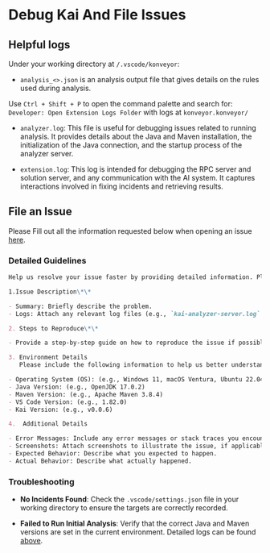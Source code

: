 # Debug Kai And File Issues

## Helpful logs

Under your working directory at `/.vscode/konveyor`:

- `analysis_<>.json` is an analysis output file that gives details on the rules used during analysis.

Use `Ctrl + Shift + P` to open the command palette and search for: `Developer: Open Extension Logs Folder` with logs at `konveyor.konveyor/`

- `analyzer.log`: This file is useful for debugging issues related to running analysis. It provides details about the Java and Maven installation, the initialization of the Java connection, and the startup process of the analyzer server.

- `extension.log`: This log is intended for debugging the RPC server and solution server, and any communication with the AI system. It captures interactions involved in fixing incidents and retrieving results.

## File an Issue

Please Fill out all the information requested below when opening an issue [here](https://github.com/konveyor/kai/issues).

### Detailed Guidelines

```md
Help us resolve your issue faster by providing detailed information. Please follow the structure below to ensure we have all the necessary details:

1.Issue Description\*\*

- Summary: Briefly describe the problem.
- Logs: Attach any relevant log files (e.g., `kai-analyzer-server.log` or `kai-rpc-server.log`) to help us identify the issue.

2. Steps to Reproduce\*\*

- Provide a step-by-step guide on how to reproduce the issue if possible.

3. Environment Details
   Please include the following information to help us better understand your setup:

- Operating System (OS): (e.g., Windows 11, macOS Ventura, Ubuntu 22.04)
- Java Version: (e.g., OpenJDK 17.0.2)
- Maven Version: (e.g., Apache Maven 3.8.4)
- VS Code Version: (e.g., 1.82.0)
- Kai Version: (e.g., v0.0.6)

4.  Additional Details

- Error Messages: Include any error messages or stack traces you encountered.
- Screenshots: Attach screenshots to illustrate the issue, if applicable.
- Expected Behavior: Describe what you expected to happen.
- Actual Behavior: Describe what actually happened.
```

### Troubleshooting

- **No Incidents Found**: Check the `.vscode/settings.json` file in your working directory to ensure the targets are correctly recorded.

- **Failed to Run Initial Analysis**: Verify that the correct Java and Maven versions are set in the current environment. Detailed logs can be found [above](#helpful-logs).
